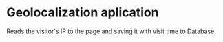 # Geolocalization aplication 
Reads the visitor's IP to the page and saving it with visit time to Database. 
